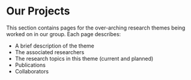 # Our Projects

This section contains pages for the over-arching research themes being worked on in our group. 
Each page describes:
 - A brief description of the theme
 - The associated researchers
 - The research topics in this theme (current and planned)
 - Publications
 - Collaborators

